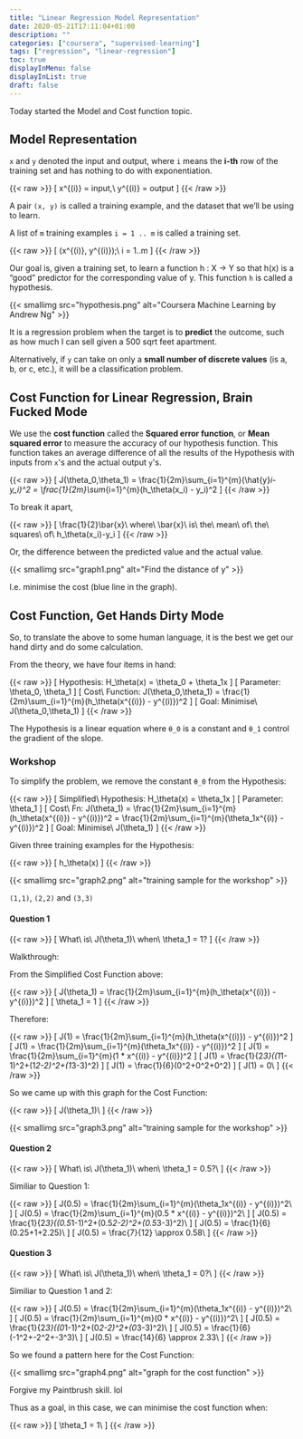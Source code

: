 ```yaml
---
title: "Linear Regression Model Representation"
date: 2020-05-21T17:11:04+01:00
description: ""
categories: ["coursera", "supervised-learning"]
tags: ["regression", "linear-regression"]
toc: true
displayInMenu: false
displayInList: true
draft: false
---
```


Today started the Model and Cost function topic.

## Model Representation

`x` and `y` denoted the input and output, where `i` means the **i-th** row of the training set and has nothing to do with exponentiation.

{{< raw >}}
\[ x^{(i)} = input,\ y^{(i)} = output \]
{{< /raw >}}

A pair `(x, y)` is called a training example, and the dataset that we’ll be using to learn.

A list of `m` training examples `i = 1 .. m` is called a training set.

{{< raw >}}
\[ (x^{(i)}, y^{(i)});\ i = 1..m \]
{{< /raw >}}

Our goal is, given a training set, to learn a function h : X → Y so that h(x) is a “good” predictor for the corresponding value of y.
This function `h` is called a hypothesis.

{{< smallimg src="hypothesis.png" alt="Coursera Machine Learning by Andrew Ng" >}}

It is a regression problem when the target is to **predict** the outcome, such as how much I can sell given a 500 sqrt feet apartment.

Alternatively, if `y` can take on only a **small number of discrete values** (is a, b, or c, etc.), it will be a classification problem.

## Cost Function for Linear Regression, Brain Fucked Mode

We use the **cost function** called the **Squared error function**, or **Mean squared error** to measure the accuracy of our hypothesis function.
This function takes an average difference of all the results of the Hypothesis with inputs from `x`'s and the actual output `y`'s.

{{< raw >}}
\[ J(\theta_0,\theta_1) = \frac{1}{2m}\sum_{i=1}^{m}(\hat{y}_i-y_i)^2 = \frac{1}{2m}\sum_{i=1}^{m}(h_\theta(x_i) - y_i)^2 \]
{{< /raw >}}

To break it apart,

{{< raw >}}
\[ \frac{1}{2}\bar{x}\ where\ \bar{x}\ is\ the\ mean\ of\ the\ squares\ of\ h_\theta(x_i)-y_i \]
{{< /raw >}}

Or, the difference between the predicted value and the actual value.

{{< smallimg src="graph1.png" alt="Find the distance of y" >}}

I.e. minimise the cost (blue line in the graph).

## Cost Function, Get Hands Dirty Mode

So, to translate the above to some human language, it is the best we get our hand dirty and do some calculation.

From the theory, we have four items in hand:

{{< raw >}}
\[ Hypothesis: H_\theta(x) = \theta_0 + \theta_1x \]
\[ Parameter: \theta_0, \theta_1 \]
\[ Cost\ Function: J(\theta_0,\theta_1) = \frac{1}{2m}\sum_{i=1}^{m}(h_\theta(x^{(i)}) - y^{(i)})^2 \]
\[ Goal: Minimise\ J(\theta_0,\theta_1) \]
{{< /raw >}}

The Hypothesis is a linear equation where `θ_0` is a constant and `θ_1` control the gradient of the slope.

### Workshop

To simplify the problem, we remove the constant `θ_0` from the Hypothesis:

{{< raw >}}
\[ Simplified\ Hypothesis: H_\theta(x) = \theta_1x \]
\[ Parameter: \theta_1 \]
\[ Cost\ Fn: J(\theta_1) = \frac{1}{2m}\sum_{i=1}^{m}(h_\theta(x^{(i)}) - y^{(i)})^2 = \frac{1}{2m}\sum_{i=1}^{m}(\theta_1x^{(i)} - y^{(i)})^2 \]
\[ Goal: Minimise\ J(\theta_1) \]
{{< /raw >}}

Given three training examples for the Hypothesis:

{{< raw >}}
\[ h_\theta(x) \]
{{< /raw >}}

{{< smallimg src="graph2.png" alt="training sample for the workshop" >}}

`(1,1)`, `(2,2)` and `(3,3)`

#### Question 1

{{< raw >}}
\[ What\ is\ J(\theta_1)\ when\ \theta_1 = 1? \]
{{< /raw >}}

Walkthrough:

From the Simplified Cost Function above:

{{< raw >}}
\[ J(\theta_1) = \frac{1}{2m}\sum_{i=1}^{m}(h_\theta(x^{(i)}) - y^{(i)})^2 \]
\[ \theta_1 = 1 \]
{{< /raw >}}

Therefore:

{{< raw >}}
\[ J(1) = \frac{1}{2m}\sum_{i=1}^{m}(h_\theta(x^{(i)}) - y^{(i)})^2 \]
\[ J(1) = \frac{1}{2m}\sum_{i=1}^{m}(\theta_1x^{(i)} - y^{(i)})^2 \]
\[ J(1) = \frac{1}{2m}\sum_{i=1}^{m}(1 * x^{(i)} - y^{(i)})^2 \]
\[ J(1) = \frac{1}{2*3}((1*1-1)^2+(1*2-2)^2+(1*3-3)^2) \]
\[ J(1) = \frac{1}{6}(0^2+0^2+0^2) \]
\[ J(1) = 0\ \]
{{< /raw >}}

So we came up with this graph for the Cost Function:

{{< raw >}}
\[ J(\theta_1)\ \]
{{< /raw >}}

{{< smallimg src="graph3.png" alt="training sample for the workshop" >}}

#### Question 2

{{< raw >}}
\[ What\ is\ J(\theta_1)\ when\ \theta_1 = 0.5?\ \]
{{< /raw >}}

Similiar to Question 1:

{{< raw >}}
\[ J(0.5) = \frac{1}{2m}\sum_{i=1}^{m}(\theta_1x^{(i)} - y^{(i)})^2\ \]
\[ J(0.5) = \frac{1}{2m}\sum_{i=1}^{m}(0.5 * x^{(i)} - y^{(i)})^2\ \]
\[ J(0.5) = \frac{1}{2*3}((0.5*1-1)^2+(0.5*2-2)^2+(0.5*3-3)^2)\ \]
\[ J(0.5) = \frac{1}{6}(0.25+1+2.25)\ \]
\[ J(0.5) = \frac{7}{12} \approx 0.58\ \]
{{< /raw >}}

#### Question 3

{{< raw >}}
\[ What\ is\ J(\theta_1)\ when\ \theta_1 = 0?\ \]
{{< /raw >}}

Similiar to Question 1 and 2:

{{< raw >}}
\[ J(0.5) = \frac{1}{2m}\sum_{i=1}^{m}(\theta_1x^{(i)} - y^{(i)})^2\ \]
\[ J(0.5) = \frac{1}{2m}\sum_{i=1}^{m}(0 * x^{(i)} - y^{(i)})^2\ \]
\[ J(0.5) = \frac{1}{2*3}((0*1-1)^2+(0*2-2)^2+(0*3-3)^2)\ \]
\[ J(0.5) = \frac{1}{6}(-1^2+-2^2+-3^3)\ \]
\[ J(0.5) = \frac{14}{6} \approx 2.33\ \]
{{< /raw >}}

So we found a pattern here for the Cost Function:

{{< smallimg src="graph4.png" alt="graph for the cost function" >}}

Forgive my Paintbrush skill. lol

Thus as a goal, in this case, we can minimise the cost function when:

{{< raw >}}
\[ \theta_1 = 1\ \]
{{< /raw >}}
